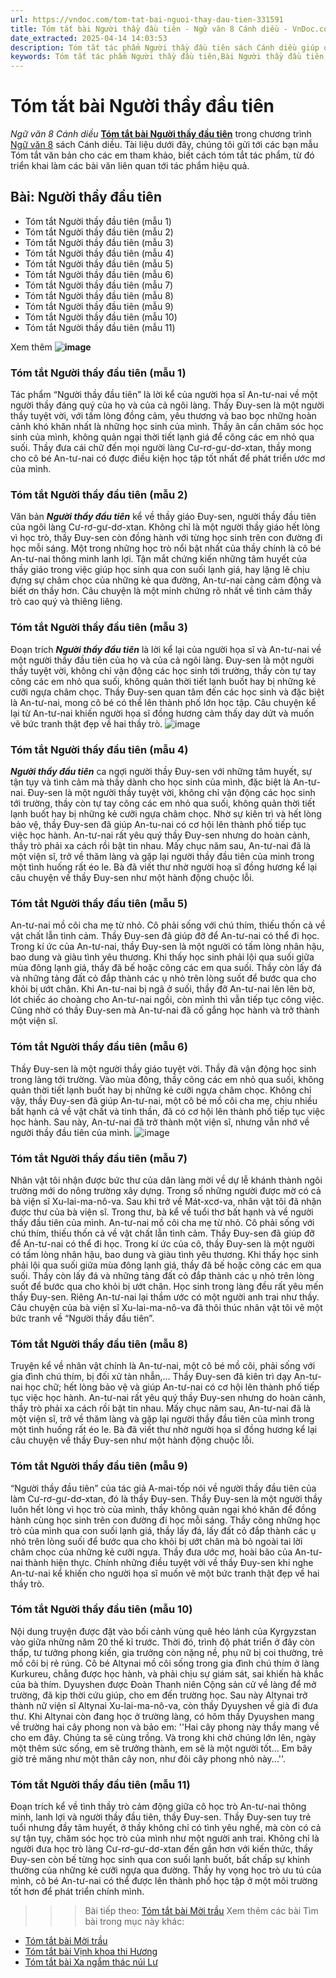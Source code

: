 ```yaml
---
url: https://vndoc.com/tom-tat-bai-nguoi-thay-dau-tien-331591
title: Tóm tắt bài Người thầy đầu tiên - Ngữ văn 8 Cánh diều - VnDoc.com
date_extracted: 2025-04-14 14:03:53
description: Tóm tắt tác phẩm Người thầy đầu tiên sách Cánh diều giúp quý thầy cô giáo và các bạn học sinh có thêm tài liệu tham khảo.
keywords: Tóm tắt tác phẩm Người thầy đầu tiên,Bài Người thầy đầu tiên,tóm tắt Người thầy đầu tiên,Tóm tắt văn bản Người thầy đầu tiên,học tốt ngữ văn lớp 8,ngữ văn 8,ngữ văn 8 Cánh diều,ngữ văn lớp 8,văn 8 Cánh diều,tóm tắt ngữ văn 8 CD
---
```


# Tóm tắt bài Người thầy đầu tiên
 _Ngữ văn 8 Cánh diều_
[**Tóm tắt bài Người thầy đầu tiên**](<https://vndoc.com/tom-tat-bai-nguoi-thay-dau-tien-331591>) trong chương trình [Ngữ văn 8](<https://vndoc.com/ngu-van-lop8>) sách Cánh diều. Tài liệu dưới đây, chúng tôi gửi tới các bạn mẫu Tóm tắt văn bản cho các em tham khảo, biết cách tóm tắt tác phẩm, từ đó triển khai làm các bài văn liên quan tới tác phẩm hiệu quả.
## Bài: **Người thầy đầu tiên**
  * Tóm tắt Người thầy đầu tiên \(mẫu 1\)
  * Tóm tắt Người thầy đầu tiên \(mẫu 2\)
  * Tóm tắt Người thầy đầu tiên \(mẫu 3\)
  * Tóm tắt Người thầy đầu tiên \(mẫu 4\)
  * Tóm tắt Người thầy đầu tiên \(mẫu 5\)
  * Tóm tắt Người thầy đầu tiên \(mẫu 6\)
  * Tóm tắt Người thầy đầu tiên \(mẫu 7\)
  * Tóm tắt Người thầy đầu tiên \(mẫu 8\)
  * Tóm tắt Người thầy đầu tiên \(mẫu 9\)
  * Tóm tắt Người thầy đầu tiên \(mẫu 10\)
  * Tóm tắt Người thầy đầu tiên \(mẫu 11\)

Xem thêm
**![image](https://i.vdoc.vn/data/image/2024/11/16/tac-gia-tac-pham-nguoi-thay-dau-tien-a.png)**
### **Tóm tắt Người thầy đầu tiên \(mẫu 1\)**
Tác phẩm “Người thầy đầu tiên” là lời kể của người họa sĩ An-tư-nai về một người thầy đáng quý của họ và của cả ngôi làng. Thầy Đuy-sen là một người thầy tuyệt vời, với tấm lòng đồng cảm, yêu thương và bao bọc những hoàn cảnh khó khăn nhất là những học sinh của mình. Thầy ân cần chăm sóc học sinh của mình, không quản ngại thời tiết lạnh giá để cõng các em nhỏ qua suối. Thầy đưa cái chữ đến mọi người làng Cư-rơ-gư-dơ-xtan, thầy mong cho cô bé An-tư-nai có được điều kiện học tập tốt nhất để phát triển ước mơ của mình.
### **Tóm tắt Người thầy đầu tiên \(mẫu 2\)**
Văn bản **_Người thầy đầu tiên_** kể về thầy giáo Đuy-sen, người thầy đầu tiên của ngôi làng Cư-rơ-gư-dơ-xtan. Không chỉ là một người thầy giáo hết lòng vì học trò, thầy Đuy-sen còn đồng hành với từng học sinh trên con đường đi học mỗi sáng. Một trong những học trò nổi bật nhất của thầy chính là cô bé An-tư-nai thông minh lanh lợi. Tận mắt chứng kiến những tâm huyết của thầy giáo trong việc giúp học sinh qua con suối lạnh giá, hay lặng lẽ chịu đựng sự châm chọc của những kẻ qua đường, An-tư-nai càng cảm động và biết ơn thầy hơn. Câu chuyện là một minh chứng rõ nhất về tình cảm thầy trò cao quý và thiêng liêng.
### **Tóm tắt Người thầy đầu tiên \(mẫu 3\)**
Đoạn trích **_Người thầy đầu tiên_** là lời kể lại của người họa sĩ và An-tư-nai về một người thầy đầu tiên của họ và của cả ngôi làng. Đuy-sen là một người thầy tuyệt vời, không chỉ vận động các học sinh tới trường, thầy còn tự tay cõng các em nhỏ qua suối, không quản thời tiết lạnh buốt hay bị những kẻ cưỡi ngựa châm chọc. Thầy Đuy-sen quan tâm đến các học sinh và đặc biệt là An-tư-nai, mong cô bé có thể lên thành phố lớn học tập. Câu chuyện kể lại từ An-tư-nai khiến người họa sĩ đồng hương cảm thấy day dứt và muốn vẽ bức tranh thật đẹp về hai thầy trò.
![image](https://i.vdoc.vn/data/image/2024/11/16/tom-tat-nguoi-thay-dau-tien.png)
### **Tóm tắt Người thầy đầu tiên \(mẫu 4\)**
**_Người thầy đầu tiên_** ca ngợi người thầy Đuy-sen với những tâm huyết, sự tận tụy và tình cảm mà thầy dành cho học sinh của mình, đặc biệt là An-tư-nai. Đuy-sen là một người thầy tuyệt vời, không chỉ vận động các học sinh tới trường, thầy còn tự tay cõng các em nhỏ qua suối, không quản thời tiết lạnh buốt hay bị những kẻ cưỡi ngựa châm chọc. Nhờ sự kiên trì và hết lòng bảo vệ, thầy Đuy-sen đã giúp An-tu-nai có cơ hội lên thành phố tiếp tục việc học hành. An-tư-nai rất yêu quý thầy Đuy-sen nhưng do hoàn cảnh, thầy trò phải xa cách rồi bật tin nhau. Mấy chục năm sau, An-tư-nai đã là một viện sĩ, trở về thăm làng và gặp lại người thầy đầu tiên của minh trong một tình huống rất éo le. Bà đã viết thư nhờ người hoạ sĩ đồng hương kể lại câu chuyện về thầy Đuy-sen như một hành động chuộc lỗi.
### **Tóm tắt Người thầy đầu tiên \(mẫu 5\)**
An-tư-nai mồ côi cha mẹ từ nhỏ. Cô phải sống với chú thím, thiếu thốn cả về vật chất lẫn tình cảm. Thầy Đuy-sen đã giúp đỡ để An-tư-nai có thể đi học. Trong kí ức của An-tư-nai, thầy Đuy-sen là một người có tấm lòng nhân hậu, bao dung và giàu tình yêu thương. Khi thấy học sinh phải lội qua suối giữa mùa đông lạnh giá, thầy đã bế hoặc cõng các em qua suối. Thầy còn lấy đá và những tảng đất cỏ đắp thành các ụ nhỏ trên lòng suốt để bước qua cho khỏi bị ướt chân. Khi An-tư-nai bị ngã ở suối, thầy đỡ An-tư-nai lên lên bờ, lót chiếc áo choàng cho An-tư-nai ngồi, còn mình thì vẫn tiếp tục công việc. Cũng nhờ có thầy Đuy-sen mà An-tư-nai đã cố gắng học hành và trở thành một viện sĩ.
### **Tóm tắt Người thầy đầu tiên \(mẫu 6\)**
Thầy Đuy-sen là một người thầy giáo tuyệt vời. Thầy đã vận động học sinh trong làng tới trường. Vào mùa đông, thầy cõng các em nhỏ qua suối, không quản thời tiết lạnh buốt hay bị những kẻ cưỡi ngựa châm chọc. Không chỉ vậy, thầy Đuy-sen đã giúp An-tư-nai, một cô bé mồ côi cha mẹ, chịu nhiều bất hạnh cả về vật chất và tinh thần, đã có cơ hội lên thành phố tiếp tục việc học hành. Sau này, An-tư-nai đã trở thành một viện sĩ, nhưng vẫn nhớ về người thầy đầu tiên của mình.
![image](https://i.vdoc.vn/data/image/2024/11/16/1-1702372990.jpg)
### **Tóm tắt Người thầy đầu tiên \(mẫu 7\)**
Nhân vật tôi nhận được bức thư của dân làng mời về dự lễ khánh thành ngôi trường mới do nông trường xây dựng. Trong số những người được mờ có cả bà viện sĩ Xu-lai-ma-nô-va. Sau khi trở về Mát-xcơ-va, nhân vật tôi đã nhận được thư của bà viện sĩ. Trong thư, bà kể về tuổi thơ bất hạnh và về người thầy đầu tiên của mình. An-tư-nai mồ côi cha mẹ từ nhỏ. Cô phải sống với chú thím, thiếu thốn cả về vật chất lẫn tình cảm. Thầy Đuy-sen đã giúp đỡ để An-tư-nai có thể đi học. Trong kí ức của cô, thầy Đuy-sen là một người có tấm lòng nhân hậu, bao dung và giàu tình yêu thương. Khi thấy học sinh phải lội qua suối giữa mùa đông lạnh giá, thầy đã bế hoặc cõng các em qua suối. Thầy còn lấy đá và những tảng đất cỏ đắp thành các ụ nhỏ trên lòng suốt để bước qua cho khỏi bị ướt chân. Học sinh trong làng đều rất yêu mến thầy Đuy-sen. Riêng An-tư-nai lại thầm ước có một người anh trai như thầy. Câu chuyện của bà viện sĩ Xu-lai-ma-nô-va đã thôi thúc nhân vật tôi vẽ một bức tranh về “Người thầy đầu tiên”.
### **Tóm tắt Người thầy đầu tiên \(mẫu 8\)**
Truyện kể về nhân vật chính là An-tư-nai, một cô bé mồ côi, phải sống với gia đình chú thím, bị đối xử tàn nhẫn,... Thầy Đuy-sen đã kiên trì dạy An-tư-nai học chữ; hết lòng bảo vệ và giúp An-tư-nai có cơ hội lên thành phố tiếp tục việc học hành. An-tư-nai rất yêu quý thầy Đuy-sen nhưng do hoàn cảnh, thầy trò phải xa cách rồi bặt tin nhau. Mấy chục năm sau, An-tư-nai đã là một viện sĩ, trở về thăm làng và gặp lại người thầy đầu tiên của mình trong một tình huống rất éo le. Bà đã viết thư nhờ người họa sĩ đồng hương kể lại câu chuyện về thầy Đuy-sen như một hành động chuộc lỗi.
### **Tóm tắt Người thầy đầu tiên \(mẫu 9\)**
“Người thầy đầu tiên” của tác giả A-mai-tốp nói về người thầy đầu tiên của làm Cư-rơ-gư-dơ-xtan, đó là thầy Đuy-sen. Thầy Đuy-sen là một người thầy luôn hết lòng vì học trò của mình, thầy không quản ngại khó khăn để đồng hành cùng học sinh trên con đường đi học mỗi sáng. Thầy cõng những học trò của mình qua con suối lạnh giá, thầy lấy đá, lấy đất cỏ đắp thành các ụ nhỏ trên lòng suối để bước qua cho khỏi bị ướt chân mà bỏ ngoài tai lời châm chọc của những kẻ cưỡi ngựa. Thầy đưa ước mơ, hoài bão của An-tư-nai thành hiện thực. Chính những điều tuyệt vời về thầy Đuy-sen khi nghe An-tư-nai kể khiến cho người họa sĩ muốn vẽ một bức tranh thật đẹp về hai thầy trò.
### **Tóm tắt Người thầy đầu tiên \(mẫu 10\)**
Nội dung truyện được đặt vào bối cảnh vùng quê hẻo lánh của Kyrgyzstan vào giữa những năm 20 thế kỉ trước. Thời đó, trình độ phát triển ở đây còn thấp, tư tưởng phong kiến, gia trưởng còn nặng nề, phụ nữ bị coi thường, trẻ mồ côi bị rẻ rúng.
Cô bé Altynai mồ côi sống trong gia đình chú thím ở làng Kurkureu, chẳng được học hành, và phải chịu sự giám sát, sai khiến hà khắc của bà thím. Dyuyshen được Đoàn Thanh niên Cộng sản cử về làng để mở trường, đã kịp thời cứu giúp, cho em đến trường học. Sau này Altynai trở thành nữ viện sĩ Altynai Xu-lai-ma-nô-va, còn thầy Dyuyshen về già đi đưa thư. Khi Altynai còn đang học ở trường làng, có hôm thầy Dyuyshen mang về trường hai cây phong non và bảo em: ''Hai cây phong này thầy mang về cho em đây. Chúng ta sẽ cùng trồng. Và trong khi chờ chúng lớn lên, ngày một thêm sức sống, em sẽ trưởng thành, em sẽ là một người tốt... Em bây giờ trẻ măng như một thân cây non, như đôi cây phong nhỏ này...''.
### **Tóm tắt Người thầy đầu tiên \(mẫu 11\)**
Đoạn trích kể về tình thầy trò cảm động giữa cô học trò An-tư-nai thông minh, lanh lợi và người thầy đầu tiên, thầy Đuy-sen. Thầy Đuy-sen tuy trẻ tuổi nhưng đầy tâm huyết, ở thầy không chỉ có tình yêu nghề, mà còn có cả sự tận tụy, chăm sóc học trò của mình như một người anh trai. Không chỉ là người đưa học trò làng Cư-rơ-gư-dơ-xtan đến gần hơn với kiến thức, thầy Đuy-sen còn bế từng học sinh qua con suối lạnh buốt, bất chấp sự khinh thường của những kẻ cưỡi ngựa qua đường. Thầy hy vọng học trò ưu tú của mình, cô bé An-tư-nai có thể được lên thành phố học tập ở một môi trường tốt hơn để phát triển chính mình.
>>> Bài tiếp theo: [Tóm tắt bài Mời trầu](<https://vndoc.com/tom-tat-bai-moi-trau-331592>)
Xem thêm các bài Tìm bài trong mục này khác:
  * [Tóm tắt bài Mời trầu](</tom-tat-bai-moi-trau-331592>)
  * [Tóm tắt bài Vịnh khoa thi Hương](</tom-tat-bai-vinh-khoa-thi-huong-331593>)
  * [Tóm tắt bài Xa ngắm thác núi Lư](</tom-tat-bai-xa-ngam-thac-nui-lu-331594>)

